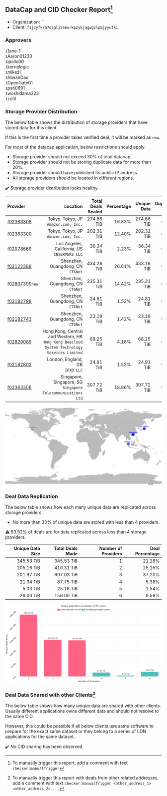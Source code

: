 ## DataCap and CID Checker Report[^1]
 - Organization: ``
 - Client: `f1j2yfkrh7dsglj54eurkp2ykjqqwgzlp5jyyufki`
### Approvers
`1`1ane-1<br/>`1`Aaron01230<br/>`1`ipollo00<br/>`1`kernelogic<br/>`1`mikezli<br/>`1`NiwanDao<br/>`1`OpenGate01<br/>`1`psh0691<br/>`1`woshidama323<br/>`1`zcfil


### Storage Provider Distribution
The below table shows the distribution of storage providers that have stored data for this client.

If this is the first time a provider takes verified deal, it will be marked as `new`.

For most of the datacap application, below restrictions should apply.
 - Storage provider should not exceed 30% of total datacap.
 - Storage provider should not be storing duplicate data for more than 20%.
 - Storage provider should have published its public IP address.
 - All storage providers should be located in different regions.

✔️ Storage provider distribution looks healthy.

| Provider                                                    |                                                                                       Location | Total Deals Sealed | Percentage | Unique Data | Duplicate Deals |
| :---------------------------------------------------------- | ---------------------------------------------------------------------------------------------: | -----------------: | ---------: | ----------: | --------------: |
| [f02363308](https://filfox.info/en/address/f02363308)       |                                                        Tokyo, Tokyo, JP<br/>`Amazon.com, Inc.` |         274.66 TiB |     16.83% |  274.66 TiB |           0.00% |
| [f02363300](https://filfox.info/en/address/f02363300)       |                                                        Tokyo, Tokyo, JP<br/>`Amazon.com, Inc.` |         202.31 TiB |     12.40% |  202.31 TiB |           0.00% |
| [f02078669](https://filfox.info/en/address/f02078669)       |                                                Los Angeles, California, US<br/>`CNSERVERS LLC` |          36.34 TiB |      2.23% |   36.34 TiB |           0.00% |
| [f02122388](https://filfox.info/en/address/f02122388)       |                                                           Shenzhen, Guangdong, CN<br/>`CTGNet` |         434.28 TiB |     26.61% |  433.16 TiB |           0.26% |
| [f02807399](https://filfox.info/en/address/f02807399)`new`  |                                                           Shenzhen, Guangdong, CN<br/>`CTGNet` |         235.31 TiB |     14.42% |  235.31 TiB |           0.00% |
| [f02182798](https://filfox.info/en/address/f02182798)       |                                                           Shenzhen, Guangdong, CN<br/>`CTGNet` |          24.81 TiB |      1.52% |   24.81 TiB |           0.00% |
| [f02182743](https://filfox.info/en/address/f02182743)       |                                                           Shenzhen, Guangdong, CN<br/>`CTGNet` |          23.19 TiB |      1.42% |   23.19 TiB |           0.00% |
| [f02820089](https://filfox.info/en/address/f02820089)       | Hong Kong, Central and Western, HK<br/>`Hong Kong Beecloud System Technology Services Limited` |          68.25 TiB |      4.18% |   68.25 TiB |           0.00% |
| [f02182802](https://filfox.info/en/address/f02182802)       |                                                             London, England, GB<br/>`IPXO LLC` |          24.91 TiB |      1.53% |   24.91 TiB |           0.00% |
| [f02363306](https://filfox.info/en/address/f02363306)       |                                Singapore, Singapore, SG<br/>`Singapore Telecommunications Ltd` |         307.72 TiB |     18.86% |  307.72 TiB |           0.00% |

<img src="https://raw.githubusercontent.com/data-preservation-programs/filplus-checker-assets/main/filecoin-project/filecoin-plus-large-datasets/issues/1198/1698398625887.png"/>

### Deal Data Replication
The below table shows how each many unique data are replicated across storage providers.

- No more than 30% of unique data are stored with less than 4 providers.

⚠️ 83.52% of deals are for data replicated across less than 4 storage providers.

| Unique Data Size | Total Deals Made | Number of Providers | Deal Percentage |
| ---------------: | ---------------: | ------------------: | --------------: |
|       345.53 TiB |       345.53 TiB |                   1 |          21.18% |
|       205.16 TiB |       410.31 TiB |                   2 |          25.15% |
|       201.97 TiB |       607.03 TiB |                   3 |          37.20% |
|        21.94 TiB |        87.75 TiB |                   4 |           5.38% |
|         5.03 TiB |        25.16 TiB |                   5 |           1.54% |
|        26.00 TiB |       156.00 TiB |                   6 |           9.56% |

<img src="https://raw.githubusercontent.com/data-preservation-programs/filplus-checker-assets/main/filecoin-project/filecoin-plus-large-datasets/issues/1198/1698398626503.png"/>

### Deal Data Shared with other Clients[^3]
The below table shows how many unique data are shared with other clients.
Usually different applications owns different data and should not resolve to the same CID.

However, this could be possible if all below clients use same software to prepare for the exact same dataset or they belong to a series of LDN applications for the same dataset.

✔️ No CID sharing has been observed.

[^1]: To manually trigger this report, add a comment with text `checker:manualTrigger`

[^2]: Deals from those addresses are combined into this report as they are specified with `checker:manualTrigger`

[^3]: To manually trigger this report with deals from other related addresses, add a comment with text `checker:manualTrigger <other_address_1> <other_address_2> ...`
